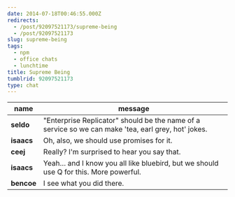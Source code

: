 ```yaml
---
date: 2014-07-18T00:46:55.000Z
redirects:
  - /post/92097521173/supreme-being
  - /post/92097521173
slug: supreme-being
tags:
  - npm
  - office chats
  - lunchtime
title: Supreme Being
tumblrid: 92097521173
type: chat
---
```

|name|message|
|-----|-----|
| **seldo** | "Enterprise Replicator" should be the name of a service so we can make 'tea, earl grey, hot' jokes. |
| **isaacs** | Oh, also, we should use promises for it. |
| **ceej** | Really?  I'm surprised to hear you say that. |
| **isaacs** | Yeah… and I know you all like bluebird, but we should use Q for this.  More powerful. |
| **bencoe** | I see what you did there. |
